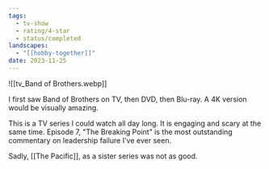 ```yaml
---
tags:
  - tv-show
  - rating/4-star
  - status/completed
landscapes:
  - "[[hobby-together]]"
date: 2023-11-25
---
```

![[tv_Band of Brothers.webp]]

I first saw Band of Brothers on TV, then DVD, then Blu-ray. A 4K version would be visually amazing.

This is a TV series I could watch all day long. It is engaging and scary at the same time. Episode 7, "The Breaking Point" is the most outstanding commentary on leadership failure I've ever seen.

Sadly, [[The Pacific]], as a sister series was not as good.